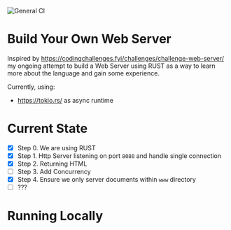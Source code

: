 ![General CI](https://github.com/ferranjr/build-your-own-in-rust/actions/workflows/web-server-general.yml/badge.svg)

# Build Your Own Web Server
Inspired by https://codingchallenges.fyi/challenges/challenge-web-server/ my ongoing attempt to build a Web Server using RUST as a way to learn more about the language and gain some experience.

Currently, using:
* https://tokio.rs/ as async runtime

# Current State
* [x] Step 0. We are using RUST
* [x] Step 1. Http Server listening on port `8080` and handle single connection
* [x] Step 2. Returning HTML
* [ ] Step 3. Add Concurrency
* [x] Step 4. Ensure we only server documents within `www` directory
* [ ] ???

# Running Locally
